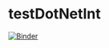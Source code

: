 # testDotNetInt

[![Binder](https://mybinder.org/badge_logo.svg)](https://mybinder.org/v2/gh/AngelusGi/testDotNetInt.git/master)
